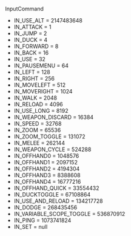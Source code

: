 InputCommand
* IN_USE_ALT = 2147483648
* IN_ATTACK = 1
* IN_JUMP = 2
* IN_DUCK = 4
* IN_FORWARD = 8
* IN_BACK = 16
* IN_USE = 32
* IN_PAUSEMENU = 64
* IN_LEFT = 128
* IN_RIGHT = 256
* IN_MOVELEFT = 512
* IN_MOVERIGHT = 1024
* IN_WALK = 2048
* IN_RELOAD = 4096
* IN_USE_LONG = 8192
* IN_WEAPON_DISCARD = 16384
* IN_SPEED = 32768
* IN_ZOOM = 65536
* IN_ZOOM_TOGGLE = 131072
* IN_MELEE = 262144
* IN_WEAPON_CYCLE = 524288
* IN_OFFHAND0 = 1048576
* IN_OFFHAND1 = 2097152
* IN_OFFHAND2 = 4194304
* IN_OFFHAND3 = 8388608
* IN_OFFHAND4 = 16777216
* IN_OFFHAND_QUICK = 33554432
* IN_DUCKTOGGLE = 67108864
* IN_USE_AND_RELOAD = 134217728
* IN_DODGE = 268435456
* IN_VARIABLE_SCOPE_TOGGLE = 536870912
* IN_PING = 1073741824
* IN_SET = null